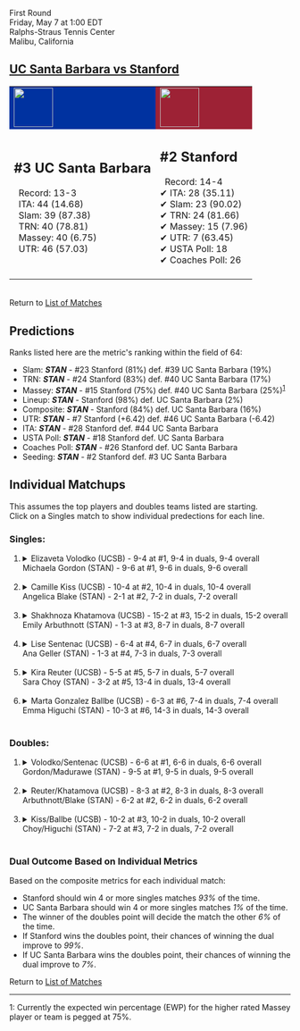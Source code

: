 First Round  
Friday, May 7 at 1:00 EDT  
Ralphs-Straus Tennis Center  
Malibu, California  
## [UC Santa Barbara vs Stanford](https://www.ncaa.com/game/5833656)  

<table><tr style="background-color: #d9d9d9 !important"><td style="background-color: #0032A0 !important"><img src="https://www.ncaa.com/sites/default/files/images/logos/schools/u/uc-santa-barbara.70.png" width="70" height="70" /></td><td style="background-color: #9D2235 !important"><img src="https://www.ncaa.com/sites/default/files/images/logos/schools/s/stanford.70.png" width="70" height="70" /></td></tr><tr>
<td>  

<h2>#3 UC Santa Barbara</h2>  
&nbsp; Record: 13-3<br>  
&nbsp; ITA: 44 (14.68)<br>  
&nbsp; Slam: 39 (87.38)<br>  
&nbsp; TRN: 40 (78.81)<br>  
&nbsp; Massey: 40 (6.75)<br>  
&nbsp; UTR: 46 (57.03)<br>  
<br>  

</td>
<td>  

<h2>#2 Stanford</h2>  
&nbsp; Record: 14-4<br>  
&#10004; ITA: 28 (35.11)<br>  
&#10004; Slam: 23 (90.02)<br>  
&#10004; TRN: 24 (81.66)<br>  
&#10004; Massey: 15 (7.96)<br>  
&#10004; UTR: 7 (63.45)<br>  
&#10004; USTA Poll: 18<br>  
&#10004; Coaches Poll: 26<br>  
<br>  

</td>
</tr></table>  


<br>Return to [List of Matches](../index.md)  

## Predictions  

Ranks listed here are the metric's ranking within the field of 64:  
- Slam: ***STAN*** - #23 Stanford (81%) def. #39 UC Santa Barbara (19%)  
- TRN: ***STAN*** - #24 Stanford (83%) def. #40 UC Santa Barbara (17%)  
- Massey: ***STAN*** - #15 Stanford (75%) def. #40 UC Santa Barbara (25%)<sup>[1](#footnote1)</sup>  
- Lineup: ***STAN*** - Stanford (98%) def. UC Santa Barbara (2%)  
- Composite: ***STAN*** - Stanford (84%) def. UC Santa Barbara (16%)  
- UTR: ***STAN*** - #7 Stanford (+6.42) def. #46 UC Santa Barbara (-6.42)  
- ITA: ***STAN*** - #28 Stanford def. #44 UC Santa Barbara  
- USTA Poll: ***STAN*** - #18 Stanford def. UC Santa Barbara  
- Coaches Poll: ***STAN*** - #26 Stanford def. UC Santa Barbara  
- Seeding: ***STAN*** - #2 Stanford def. #3 UC Santa Barbara  

## Individual Matchups  
This assumes the top players and doubles teams listed are starting.  
Click on a Singles match to show individual predections for each line.  

### Singles:  

<ol>
<li><details>
<summary markdown="span">Elizaveta Volodko (UCSB) - 9-4 at #1, 9-4 in duals, 9-4 overall<br>Michaela Gordon (STAN) - 9-6 at #1, 9-6 in duals, 9-6 overall</summary>
<h4>Predictions</h4><ul>
<li>Slam: <b><i>STAN</i></b> - Gordon (76%) def. Volodko (24%)</li>  
<li>TRN: <b><i>STAN</i></b> - Gordon (76%) def. Volodko (24%)</li>  
<li>Massey: <b><i>STAN</i></b> - Gordon (75%) def. Volodko (25%)<sup><a href="#footnote1">1</a></sup></li>  
<li>UTR: <b><i>STAN</i></b> - Gordon (87%) def. Volodko (13%)</li>  
<li>Composite: <b><i>STAN</i></b> - Gordon (79%) def. Volodko (21%)</li>  
<li>ITA: <b><i>STAN</i></b> - Gordon (17.68) def. Volodko (4.21)</li>  
</ul>
</details>&nbsp;</li>
<li><details>
<summary markdown="span">Camille Kiss (UCSB) - 10-4 at #2, 10-4 in duals, 10-4 overall<br>Angelica Blake (STAN) - 2-1 at #2, 7-2 in duals, 7-2 overall</summary>
<h4>Predictions</h4><ul>
<li>Slam: <b><i>STAN</i></b> - Blake (75%) def. Kiss (25%)</li>  
<li>TRN: <b><i>STAN</i></b> - Blake (87%) def. Kiss (13%)</li>  
<li>Massey: <b><i>STAN</i></b> - Blake (75%) def. Kiss (25%)<sup><a href="#footnote1">1</a></sup></li>  
<li>UTR: <b><i>STAN</i></b> - Blake (88%) def. Kiss (12%)</li>  
<li>Composite: <b><i>STAN</i></b> - Blake (81%) def. Kiss (19%)</li>  
<li>ITA: <b><i>STAN</i></b> - Blake (5.37) def. Kiss (2.42)</li>  
</ul>
</details>&nbsp;</li>
<li><details>
<summary markdown="span">Shakhnoza Khatamova (UCSB) - 15-2 at #3, 15-2 in duals, 15-2 overall<br>Emily Arbuthnott (STAN) - 1-3 at #3, 8-7 in duals, 8-7 overall</summary>
<h4>Predictions</h4><ul>
<li>Slam: <b><i>STAN</i></b> - Arbuthnott (56%) def. Khatamova (44%)</li>  
<li>TRN: <b><i>UCSB</i></b> - Khatamova (73%) def. Arbuthnott (27%)</li>  
<li>Massey: <b><i>UCSB</i></b> - Khatamova (75%) def. Arbuthnott (25%)<sup><a href="#footnote1">1</a></sup></li>  
<li>UTR: <b><i>STAN</i></b> - Arbuthnott (80%) def. Khatamova (20%)</li>  
<li>Composite: <b><i>UCSB</i></b> - Khatamova (52%) def. Arbuthnott (48%)</li>  
<li>ITA: <b><i>UCSB</i></b> - Khatamova (6.05) def. Arbuthnott (1.89)</li>  
</ul>
</details>&nbsp;</li>
<li><details>
<summary markdown="span">Lise Sentenac (UCSB) - 6-4 at #4, 6-7 in duals, 6-7 overall<br>Ana Geller (STAN) - 1-3 at #4, 7-3 in duals, 7-3 overall</summary>
<h4>Predictions</h4><ul>
<li>Slam: <b><i>STAN</i></b> - Geller (98%) def. Sentenac (2%)</li>  
<li>TRN: <b><i>STAN</i></b> - Geller (98%) def. Sentenac (2%)</li>  
<li>Massey: <b><i>STAN</i></b> - Geller (75%) def. Sentenac (25%)<sup><a href="#footnote1">1</a></sup></li>  
<li>UTR: <b><i>STAN</i></b> - Geller (98%) def. Sentenac (2%)</li>  
<li>Composite: <b><i>STAN</i></b> - Geller (92%) def. Sentenac (8%)</li>  
<li>ITA: <b><i>STAN</i></b> - Geller (2.62) def. Sentenac (1.51)</li>  
</ul>
</details>&nbsp;</li>
<li><details>
<summary markdown="span">Kira Reuter (UCSB) - 5-5 at #5, 5-7 in duals, 5-7 overall<br>Sara Choy (STAN) - 3-2 at #5, 13-4 in duals, 13-4 overall</summary>
<h4>Predictions</h4><ul>
<li>Slam: <b><i>STAN</i></b> - Choy (98%) def. Reuter (2%)</li>  
<li>TRN: <b><i>STAN</i></b> - Choy (99%) def. Reuter (1%)</li>  
<li>Massey: <b><i>STAN</i></b> - Choy (75%) def. Reuter (25%)<sup><a href="#footnote1">1</a></sup></li>  
<li>UTR: <b><i>STAN</i></b> - Choy (98%) def. Reuter (2%)</li>  
<li>Composite: <b><i>STAN</i></b> - Choy (92%) def. Reuter (8%)</li>  
<li>ITA: <b><i>STAN</i></b> - Choy (2.38) def. Reuter (0.00)</li>  
</ul>
</details>&nbsp;</li>
<li><details>
<summary markdown="span">Marta Gonzalez Ballbe (UCSB) - 6-3 at #6, 7-4 in duals, 7-4 overall<br>Emma Higuchi (STAN) - 10-3 at #6, 14-3 in duals, 14-3 overall</summary>
<h4>Predictions</h4><ul>
<li>Slam: <b><i>STAN</i></b> - Higuchi (97%) def. Ballbe (3%)</li>  
<li>TRN: <b><i>STAN</i></b> - Higuchi (98%) def. Ballbe (2%)</li>  
<li>Massey: <b><i>STAN</i></b> - Higuchi (75%) def. Ballbe (25%)<sup><a href="#footnote1">1</a></sup></li>  
<li>UTR: <b><i>STAN</i></b> - Higuchi (99%) def. Ballbe (1%)</li>  
<li>Composite: <b><i>STAN</i></b> - Higuchi (92%) def. Ballbe (8%)</li>  
<li>ITA: <b><i>STAN</i></b> - Higuchi (2.68) def. Ballbe (2.38)</li>  
</ul>
</details>&nbsp;</li>
</ol>

### Doubles:  

<ol>
<li><details>
<summary markdown="span">Volodko/Sentenac (UCSB) - 6-6 at #1, 6-6 in duals, 6-6 overall<br>Gordon/Madurawe (STAN) - 9-5 at #1, 9-5 in duals, 9-5 overall</summary>
<br>Sorry, we don't have any metrics for this match
</details>&nbsp;</li>
<li><details>
<summary markdown="span">Reuter/Khatamova (UCSB) - 8-3 at #2, 8-3 in duals, 8-3 overall<br>Arbuthnott/Blake (STAN) - 6-2 at #2, 6-2 in duals, 6-2 overall</summary>
<br>Sorry, we don't have any metrics for this match
</details>&nbsp;</li>
<li><details>
<summary markdown="span">Kiss/Ballbe (UCSB) - 10-2 at #3, 10-2 in duals, 10-2 overall<br>Choy/Higuchi (STAN) - 7-2 at #3, 7-2 in duals, 7-2 overall</summary>
<br>Sorry, we don't have any metrics for this match
</details>&nbsp;</li>
</ol>

### Dual Outcome Based on Individual Metrics  
  
Based on the composite metrics for each individual match:  
- Stanford should win 4 or more singles matches _93%_ of the time.  
- UC Santa Barbara should win 4 or more singles matches _1%_ of the time.  
- The winner of the doubles point will decide the match the other _6%_ of the time.  
- If Stanford wins the doubles point, their chances of winning the dual improve to _99%_.  
- If UC Santa Barbara wins the doubles point, their chances of winning the dual improve to _7%_.  
  
Return to [List of Matches](../index.md)  
  
------
<a name="footnote1">1</a>: Currently the expected win percentage (EWP) for the higher rated Massey player or team is pegged at 75%.
